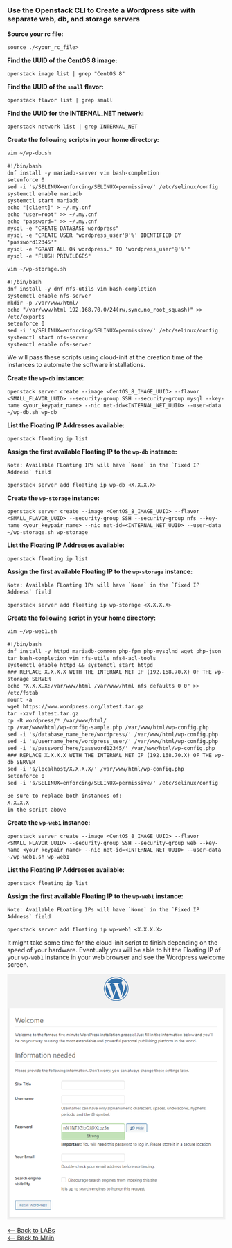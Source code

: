 ### Use the Openstack CLI to Create a Wordpress site with separate web, db, and storage servers

**Source your rc file:**
```
source ./<your_rc_file>
```

**Find the UUID of the CentOS 8 image:**
```
openstack image list | grep "CentOS 8"
```

**Find the UUID of the `small` flavor:**
```
openstack flavor list | grep small
```

**Find the UUID for the INTERNAL_NET network:**
```
openstack network list | grep INTERNAL_NET
```

**Create the following scripts in your home directory:**
```
vim ~/wp-db.sh
```
```
#!/bin/bash
dnf install -y mariadb-server vim bash-completion
setenforce 0
sed -i 's/SELINUX=enforcing/SELINUX=permissive/' /etc/selinux/config
systemctl enable mariadb
systemctl start mariadb
echo "[client]" > ~/.my.cnf
echo "user=root" >> ~/.my.cnf
echo "password=" >> ~/.my.cnf
mysql -e "CREATE DATABASE wordpress"
mysql -e "CREATE USER 'wordpress_user'@'%' IDENTIFIED BY 'password12345'"
mysql -e "GRANT ALL ON wordpress.* TO 'wordpress_user'@'%'"
mysql -e "FLUSH PRIVILEGES"
```
```
vim ~/wp-storage.sh
```
```
#!/bin/bash
dnf install -y dnf nfs-utils vim bash-completion
systemctl enable nfs-server
mkdir -p /var/www/html/
echo "/var/www/html 192.168.70.0/24(rw,sync,no_root_squash)" >> /etc/exports
setenforce 0
sed -i 's/SELINUX=enforcing/SELINUX=permissive/' /etc/selinux/config
systemctl start nfs-server
systemctl enable nfs-server
```

We will pass these scripts using cloud-init at the creation time of the instances to automate the software installations.

**Create the `wp-db` instance:**
```
openstack server create --image <CentOS_8_IMAGE_UUID> --flavor <SMALL_FLAVOR_UUID> --security-group SSH --security-group mysql --key-name <your_keypair_name> --nic net-id=<INTERNAL_NET_UUID> --user-data ~/wp-db.sh wp-db
```

**List the Floating IP Addresses available:**
```
openstack floating ip list
```

**Assign the first available Floating IP to the `wp-db` instance:**
```
Note: Available FLoating IPs will have `None` in the `Fixed IP Address` field
```
```
openstack server add floating ip wp-db <X.X.X.X>
```

**Create the `wp-storage` instance:**
```
openstack server create --image <CentOS_8_IMAGE_UUID> --flavor <SMALL_FLAVOR_UUID> --security-group SSH --security-group nfs --key-name <your_keypair_name> --nic net-id=<INTERNAL_NET_UUID> --user-data ~/wp-storage.sh wp-storage
```

**List the Floating IP Addresses available:**
```
openstack floating ip list
```

**Assign the first available Floating IP to the `wp-storage` instance:**
```
Note: Available FLoating IPs will have `None` in the `Fixed IP Address` field
```
```
openstack server add floating ip wp-storage <X.X.X.X>
```

**Create the following script in your home directory:**
```
vim ~/wp-web1.sh
```
```
#!/bin/bash
dnf install -y httpd mariadb-common php-fpm php-mysqlnd wget php-json tar bash-completion vim nfs-utils nfs4-acl-tools
systemctl enable httpd && systemctl start httpd
### REPLACE X.X.X.X WITH THE INTERNAL_NET IP (192.168.70.X) OF THE wp-storage SERVER
echo "X.X.X.X:/var/www/html /var/www/html nfs defaults 0 0" >> /etc/fstab
mount -a
wget https://www.wordpress.org/latest.tar.gz
tar -xzvf latest.tar.gz
cp -R wordpress/* /var/www/html/
cp /var/www/html/wp-config-sample.php /var/www/html/wp-config.php
sed -i 's/database_name_here/wordpress/' /var/www/html/wp-config.php
sed -i 's/username_here/wordpress_user/' /var/www/html/wp-config.php
sed -i 's/password_here/password12345/' /var/www/html/wp-config.php
### REPLACE X.X.X.X WITH THE INTERNAL_NET IP (192.168.70.X) OF THE wp-db SERVER
sed -i 's/localhost/X.X.X.X/' /var/www/html/wp-config.php
setenforce 0
sed -i 's/SELINUX=enforcing/SELINUX=permissive/' /etc/selinux/config
```
```
Be sure to replace both instances of:
X.X.X.X
in the script above
```

**Create the `wp-web1` instance:**
```
openstack server create --image <CentOS_8_IMAGE_UUID> --flavor <SMALL_FLAVOR_UUID> --security-group SSH --security-group web --key-name <your_keypair_name> --nic net-id=<INTERNAL_NET_UUID> --user-data ~/wp-web1.sh wp-web1
```

**List the Floating IP Addresses available:**
```
openstack floating ip list
```

**Assign the first available Floating IP to the `wp-web1` instance:**
```
Note: Available FLoating IPs will have `None` in the `Fixed IP Address` field
```
```
openstack server add floating ip wp-web1 <X.X.X.X>
```

It might take some time for the cloud-init script to finish depending on the speed of your hardware. Eventually you will be able to hit the Floating IP of your `wp-web1` instance in your web browser and see the Wordpress welcome screen.

![](screenshots/19.png)


[<-- Back to LABs](../README.md)  
[<-- Back to Main](../../README.md)
